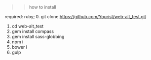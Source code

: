 >>how to install

  required: ruby;
  0. git clone https://github.com/Yourist/web-alt_test.git
  1. cd web-alt_test
  2. gem install compass
  3. gem install sass-globbing
  4. npm i
  5. bower i
  6. gulp
